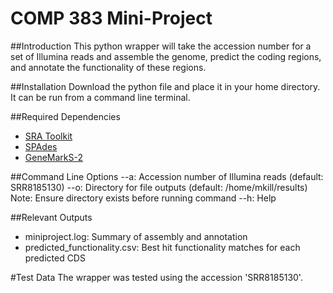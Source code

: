 # COMP 383 Mini-Project

##Introduction
This python wrapper will take the accession number for a set of Illumina reads and assemble the genome, predict the coding regions, and annotate the functionality of these regions. 

##Installation
Download the python file and place it in your home directory. It can be run from a command line terminal. 

##Required Dependencies
- [SRA Toolkit](https://github.com/ncbi/sra-tools)
- [SPAdes](https://cab.spbu.ru/software/spades/)
- [GeneMarkS-2](http://exon.gatech.edu/GeneMark/license_download.cgi)

##Command Line Options
--a: Accession number of Illumina reads (default: SRR8185130)
--o: Directory for file outputs (default: /home/mkill/results) Note: Ensure directory exists before running command
--h: Help

##Relevant Outputs
- miniproject.log: Summary of assembly and annotation
- predicted_functionality.csv: Best hit functionality matches for each predicted CDS

#Test Data
The wrapper was tested using the accession 'SRR8185130'.


